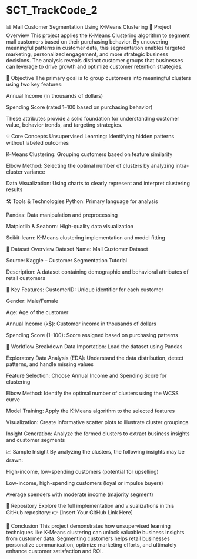 # SCT_TrackCode_2
📊 Mall Customer Segmentation Using K-Means Clustering
🧩 Project Overview
This project applies the K-Means Clustering algorithm to segment mall customers based on their purchasing behavior. By uncovering meaningful patterns in customer data, this segmentation enables targeted marketing, personalized engagement, and more strategic business decisions. The analysis reveals distinct customer groups that businesses can leverage to drive growth and optimize customer retention strategies.

🎯 Objective
The primary goal is to group customers into meaningful clusters using two key features:

Annual Income (in thousands of dollars)

Spending Score (rated 1–100 based on purchasing behavior)

These attributes provide a solid foundation for understanding customer value, behavior trends, and targeting strategies.

💡 Core Concepts
Unsupervised Learning: Identifying hidden patterns without labeled outcomes

K-Means Clustering: Grouping customers based on feature similarity

Elbow Method: Selecting the optimal number of clusters by analyzing intra-cluster variance

Data Visualization: Using charts to clearly represent and interpret clustering results

🛠️ Tools & Technologies
Python: Primary language for analysis

Pandas: Data manipulation and preprocessing

Matplotlib & Seaborn: High-quality data visualization

Scikit-learn: K-Means clustering implementation and model fitting

📂 Dataset Overview
Dataset Name: Mall Customer Dataset

Source: Kaggle – Customer Segmentation Tutorial

Description: A dataset containing demographic and behavioral attributes of retail customers

🔑 Key Features:
CustomerID: Unique identifier for each customer

Gender: Male/Female

Age: Age of the customer

Annual Income (k$): Customer income in thousands of dollars

Spending Score (1–100): Score assigned based on purchasing patterns

🔄 Workflow Breakdown
Data Importation: Load the dataset using Pandas

Exploratory Data Analysis (EDA): Understand the data distribution, detect patterns, and handle missing values

Feature Selection: Choose Annual Income and Spending Score for clustering

Elbow Method: Identify the optimal number of clusters using the WCSS curve

Model Training: Apply the K-Means algorithm to the selected features

Visualization: Create informative scatter plots to illustrate cluster groupings

Insight Generation: Analyze the formed clusters to extract business insights and customer segments

📈 Sample Insight
By analyzing the clusters, the following insights may be drawn:

High-income, low-spending customers (potential for upselling)

Low-income, high-spending customers (loyal or impulse buyers)

Average spenders with moderate income (majority segment)

🔗 Repository
Explore the full implementation and visualizations in this GitHub repository:
👉 [Insert Your GitHub Link Here]

📌 Conclusion
This project demonstrates how unsupervised learning techniques like K-Means clustering can unlock valuable business insights from customer data. Segmenting customers helps retail businesses personalize communication, optimize marketing efforts, and ultimately enhance customer satisfaction and ROI.
